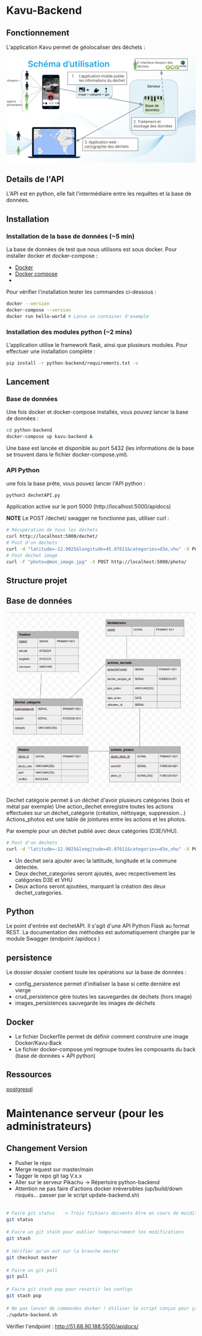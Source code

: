# Kavu-Backend

## Fonctionnement
L'application Kavu permet de géolocaliser des déchets : 

<img src=".README/kavu-usage.png">

## Details de l'API
L'API est en python, elle fait l'intermédiaire entre les requêtes et la base de données.

## Installation 

### Installation de la base de données (~5 min)
La base de données de test que nous utilisons est sous docker.
Pour installer docker et docker-compose :
* [Docker](https://docs.docker.com/engine/install/)
* [Docker compose](https://docs.docker.com/compose/install/)
* 
Pour vérifier l'installation tester les commandes ci-dessous : 
```bash
docker --version
docker-compose --version
docker run hello-world # Lance un container d'exemple
```
### Installation des modules python (~2 mins)
L'application utilise le framework flask, ainsi que plusieurs modules. Pour effectuer une installation complète :
```bash
pip install -r python-backend/requirements.txt -v
```

## Lancement
### Base de données
Une fois docker et docker-compose installés, vous pouvez lancer la base de données :
```bash
cd python-backend
docker-compose up kavu-backend &
```
Une base est lancée et disponible au port 5432 (les informations de la base se trouvent dans le fichier docker-compose.yml).

### API Python
une fois la base prête, vous pouvez lancer l'API python : 
```bash
python3 dechetAPI.py
```
Application active sur le port 5000 (http://localhost:5000/apidocs)

**NOTE** Le POST /dechet/ swagger ne fonctionne pas, utiliser curl :
```bash
# Récupération de tous les déchets
curl http://localhost:5000/dechet/
# Post d'un dechets
curl -d "latitude=-12.9025&longitude=45.07611&categories=d3e,vhu" -X POST "http://localhost:5000/dechet/"
# Post dechet image
curl -F "photo=@mon_image.jpg" -X POST http://localhost:5000/photo/
```

## Structure projet

## Base de données
<img src=".README/kavu_db_schema.png">

Dechet catégorie permet à un déchet d'avoir plusieurs catégories (bois et métal par exemple)
Une action_dechet enregistre toutes les actions effectuées sur un déchet_catégorie (création, néttoyage, suppression...)
Actions_photos est une table de jointures entre les actions et les photos.

Par exemple pour un déchet publié avec deux catégories (D3E/VHU).

```bash
# Post d'un dechets
curl -d "latitude=-12.9025&longitude=45.07611&categories=d3e,vhu" -X POST "http://localhost:5000/dechet/"
```

* Un dechet sera ajouter avec la lattitude, longitude et la commune détectée.
* Deux dechet_categories seront ajoutés, avec recpectivement les catégories D3E et VHU
* Deux actions seront ajoutées, marquant la création des deux dechet_categories.
## Python
Le point d'entrée est dechetAPI. Il s'agit d'une API Python Flask au format REST. La documentation des méthodes est automatiquement chargée par le module Swagger (endpoint /apidocs )

## persistence
Le dossier dossier contient toute les opérations sur la base de données :
* config_persistence permet d'initialiser la base si cette dernière est vierge
* crud_persistence gère toutes les sauvegardes de déchets (hors image)
* images_persistences sauvegarde les images de déchets

## Docker
* Le fichier Dockerfile permet de définir comment construire une image Docker/Kavu-Back
* Le fichier docker-compose.yml regroupe toutes les composants du back (base de données + API python)


## Ressources
[postgresql](https://www.postgresqltutorial.com/postgresql-python/connect/)

# Maintenance serveur (pour les administrateurs)
## Changement Version
* Pusher le répo
* Merge request sur master/main
* Tagger le repo git tag V.x.x
* Aller sur le serveur Pikachu -> Répertoire python-backend
* Attention ne pas faire d'actions docker irréversibles (up/build/down risqués... passer par le script update-backend.sh)
```sh 

# Faire git status   -> Trois fichiers doivents être en cours de moidifications (vert ou rouge) : docker-compose.yml,  assets/database/database.ini et update-backend.sh
git status

# Faire un git stash pour oublier temporairement les modifications
git stash

# Vérifier qu'on est sur la branche master
git checkout master

# Faire un git pull
git pull

# Faire git stash pop pour resortir les configs
git stash pop

# Ne pas lancer de commandes docker ! Utiliser le script conçus pour ça :
./update-backend.sh

```

Vérifier l'endpoint : http://51.68.90.188:5500/apidocs/